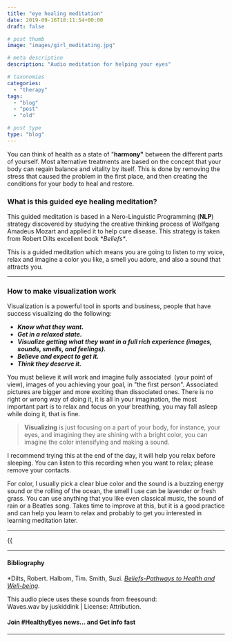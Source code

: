 ```yaml
---
title: "eye healing meditation"
date: 2019-09-16T18:11:54+00:00
draft: false

# post thumb
image: "images/girl_meditating.jpg"

# meta description
description: "Audio meditation for helping your eyes"

# taxonomies
categories: 
  - "therapy"
tags:
  - "blog"
  - "post"
  - "old"

# post type
type: "blog"
---
```


You can think of health as a state of "**harmony"** between the different parts of yourself. Most alternative treatments are based on the concept that your body can regain balance and vitality by itself. This is done by removing the stress that caused the problem in the first place, and then creating the conditions for your body to heal and restore.

### What is this guided eye healing meditation?

This guided meditation is based in a Nero-Linguistic Programming (**NLP**) strategy discovered by studying the creative thinking process of Wolfgang Amadeus Mozart and applied it to help cure disease. This strategy is taken from Robert Dilts excellent book \**Beliefs\**.

This is a guided meditation which means you are going to listen to my voice, relax and imagine a color you like, a smell you adore, and also a sound that attracts you.

* * *

### How to make visualization work

Visualization is a powerful tool in sports and business, people that have success visualizing do the following:

* **_Know what they want._**
* **_Get in a relaxed state._**
* **_Visualize getting what they want in a full rich experience (images, sounds, smells, and feelings)._**
* **_Believe and expect to get it._**
* **_Think they deserve it._**

You must believe it will work and imagine fully associated  (your point of view), images of you achieving your goal, in "the first person". Associated pictures are bigger and more exciting than dissociated ones. There is no right or wrong way of doing it, it is all in your imagination, the most important part is to relax and focus on your breathing, you may fall asleep while doing it, that is fine.

>**Visualizing** is just focusing on a part of your body, for instance, your eyes, and imagining they are shining with a bright color, you can imagine the color intensifying and making a sound.

I recommend trying this at the end of the day, it will help you relax before sleeping. You can listen to this recording when you want to relax; please remove your contacts.

For color, I usually pick a clear blue color and the sound is a buzzing energy sound or the rolling of the ocean, the smell I use can be lavender or fresh grass. You can use anything that you like even classical music, the sound of rain or a Beatles song. Takes time to improve at this, but it is a good practice and can help you learn to relax and probably to get you interested in learning meditation later.

* * *

{{<audio src="healthy_eyes.mp3" caption="Healthy Eyes Healing Meditation" >}}


* * *

#### Bibliography ####

\*Dilts, Robert. Halbom, Tim. Smith, Suzi. [_Beliefs-Pathways to Health and Well-being_](https://www.amazon.com/Beliefs-Pathways-Well-Being-Robert-Dilts/dp/1845908023).

This audio piece uses these sounds from freesound:  
Waves.wav by juskiddink | License: Attribution.

#### Join #HealthyEyes news... and Get info fast

* * *
